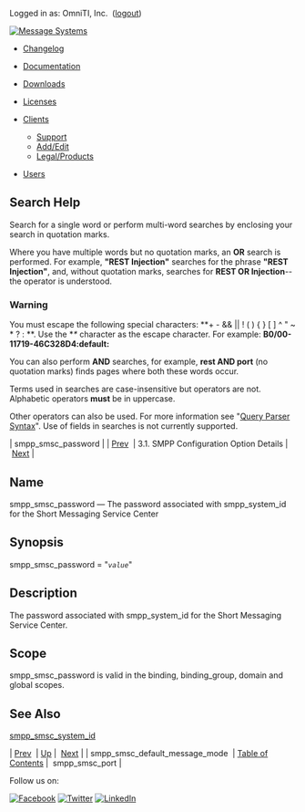 Logged in as: OmniTI, Inc.  ([logout](https://support.messagesystems.com/logout.php))

[![Message Systems](https://support.messagesystems.com/images/ms-white205.png)](https://support.messagesystems.com/start.php) 

*   [Changelog](https://support.messagesystems.com/start.php?show=changelog)
*   [Documentation](https://support.messagesystems.com/docs/)
*   [Downloads](https://support.messagesystems.com/start.php)

*   [Licenses](https://support.messagesystems.com/license_summary.php)
*   <a href="">Clients</a>
    *   [Support](https://support.messagesystems.com/cs.php)
    *   [Add/Edit](https://support.messagesystems.com/edit_client.php)
    *   [Legal/Products](https://support.messagesystems.com/edit_products.php)
*   [Users](https://support.messagesystems.com/edit_customer.php)

## Search Help

Search for a single word or perform multi-word searches by enclosing your search in quotation marks.

Where you have multiple words but no quotation marks, an **OR** search is performed. For example, **"REST Injection"** searches for the phrase **"REST Injection"**, and, without quotation marks, searches for **REST OR Injection**--the operator is understood.

### Warning

You must escape the following special characters: **+ - && || ! ( ) { } [ ] ^ " ~ * ? : \**. Use the **\** character as the escape character. For example: **B0/00-11719-46C328D4\:default\:**

You can also perform **AND** searches, for example, **rest AND port** (no quotation marks) finds pages where both these words occur.

Terms used in searches are case-insensitive but operators are not. Alphabetic operators **must** be in uppercase.

Other operators can also be used. For more information see "[Query Parser Syntax](https://lucene.apache.org/core/old_versioned_docs/versions/3_0_0/queryparsersyntax.html)". Use of fields in searches is not currently supported.

| smpp_smsc_password |
| [Prev](mobility.conf.smpp_smsc_default_message_mode.php)  | 3.1. SMPP Configuration Option Details |  [Next](mobility.conf.smpp_smsc_port.php) |

<a name="mobility.conf.smpp_smsc_password"></a>
## Name

smpp_smsc_password — The password associated with smpp_system_id for the Short Messaging Service Center

## Synopsis

smpp_smsc_password = "*`value`*"

<a name="idp2150992"></a>
## Description

The password associated with smpp_system_id for the Short Messaging Service Center.

<a name="idp2152880"></a>
## Scope

smpp_smsc_password is valid in the binding, binding_group, domain and global scopes.

<a name="idp2154768"></a>
## See Also

[smpp_smsc_system_id](mobility.conf.smpp_smsc_system_id.php "smpp_smsc_system_id")

| [Prev](mobility.conf.smpp_smsc_default_message_mode.php)  | [Up](mobility.smpp.options.php#mobility.conf) |  [Next](mobility.conf.smpp_smsc_port.php) |
| smpp_smsc_default_message_mode  | [Table of Contents](index.php) |  smpp_smsc_port |

Follow us on:

[![Facebook](https://support.messagesystems.com/images/icon-facebook.png)](http://www.facebook.com/messagesystems) [![Twitter](https://support.messagesystems.com/images/icon-twitter.png)](http://twitter.com/#!/MessageSystems) [![LinkedIn](https://support.messagesystems.com/images/icon-linkedin.png)](http://www.linkedin.com/company/message-systems)